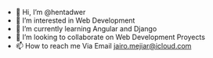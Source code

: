- 👋 Hi, I’m @hentadwer
- 👀 I’m interested in Web Development
- 🌱 I’m currently learning Angular and Django
- 💞️ I’m looking to collaborate on Web Development Proyects
- 📫 How to reach me Via Email jairo.mejiar@icloud.com

<!---
hentadwer/hentadwer is a ✨ special ✨ repository because its `README.md` (this file) appears on your GitHub profile.
You can click the Preview link to take a look at your changes.
--->

